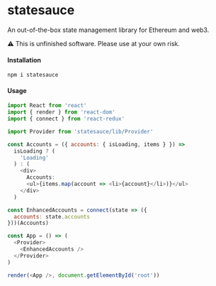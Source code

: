 # statesauce

An out-of-the-box state management library for Ethereum and web3.

:warning: This is unfinished software. Please use at your own risk.

#### Installation

```
npm i statesauce
```

#### Usage

```js
import React from 'react'
import { render } from 'react-dom'
import { connect } from 'react-redux'

import Provider from 'statesauce/lib/Provider'

const Accounts = ({ accounts: { isLoading, items } }) =>
  isLoading ? (
    'Loading'
  ) : (
    <div>
      Accounts:
      <ul>{items.map(account => <li>{account}</li>)}</ul>
    </div>
  )

const EnhancedAccounts = connect(state => ({
  accounts: state.accounts
}))(Accounts)

const App = () => (
  <Provider>
    <EnhancedAccounts />
  </Provider>
)

render(<App />, document.getElementById('root'))
```